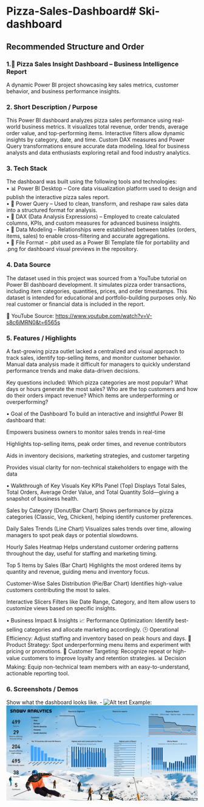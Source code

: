 # Pizza-Sales-Dashboard# Ski-dashboard
## Recommended Structure and Order

### 1.🍕 Pizza Sales Insight Dashboard – Business Intelligence Report

A dynamic Power BI project showcasing key sales metrics, customer behavior, and business performance insights.

### 2.	Short Description / Purpose


This Power BI dashboard analyzes pizza sales performance using real-world business metrics.
It visualizes total revenue, order trends, average order value, and top-performing items.
Interactive filters allow dynamic insights by category, date, and time.
Custom DAX measures and Power Query transformations ensure accurate data modeling.
Ideal for business analysts and data enthusiasts exploring retail and food industry analytics.

### 3.	Tech Stack

The dashboard was built using the following tools and technologies:<br>
• 📊 Power BI Desktop – Core data visualization platform used to design and publish the interactive pizza sales report.<br>
• 📂 Power Query – Used to clean, transform, and reshape raw sales data into a structured format for analysis.<br>
• 🧠 DAX (Data Analysis Expressions) – Employed to create calculated columns, KPIs, and custom measures for advanced business insights.<br>
• 📝 Data Modeling – Relationships were established between tables (orders, items, sales) to enable cross-filtering and accurate aggregations.<br>
• 📁 File Format – .pbit used as a Power BI Template file for portability and .png for dashboard visual previews in the repository.<br>



### 4.	Data Source
The dataset used in this project was sourced from a YouTube tutorial on Power BI dashboard development.
It simulates pizza order transactions, including item categories, quantities, prices, and order timestamps.
This dataset is intended for educational and portfolio-building purposes only.
No real customer or financial data is included in the report.

🔗 YouTube Source: https://www.youtube.com/watch?v=V-s8c6jMRN0&t=6565s


### 5.	Features / Highlights
A fast-growing pizza outlet lacked a centralized and visual approach to track sales, identify top-selling items, and monitor customer behavior.
Manual data analysis made it difficult for managers to quickly understand performance trends and make data-driven decisions.

Key questions included:
Which pizza categories are most popular?
What days or hours generate the most sales?
Who are the top customers and how do their orders impact revenue?
Which items are underperforming or overperforming?

•   Goal of the Dashboard
To build an interactive and insightful Power BI dashboard that:

Empowers business owners to monitor sales trends in real-time

Highlights top-selling items, peak order times, and revenue contributors

Aids in inventory decisions, marketing strategies, and customer targeting

Provides visual clarity for non-technical stakeholders to engage with the data

•   Walkthrough of Key Visuals
Key KPIs Panel (Top)
Displays Total Sales, Total Orders, Average Order Value, and Total Quantity Sold—giving a snapshot of business health.

Sales by Category (Donut/Bar Chart)
Shows performance by pizza categories (Classic, Veg, Chicken), helping identify customer preferences.

Daily Sales Trends (Line Chart)
Visualizes sales trends over time, allowing managers to spot peak days or potential slowdowns.

Hourly Sales Heatmap
Helps understand customer ordering patterns throughout the day, useful for staffing and marketing timing.

Top 5 Items by Sales (Bar Chart)
Highlights the most ordered items by quantity and revenue, guiding menu and inventory focus.

Customer-Wise Sales Distribution (Pie/Bar Chart)
Identifies high-value customers contributing the most to sales.

Interactive Slicers
Filters like Date Range, Category, and Item allow users to customize views based on specific insights.

•   Business Impact & Insights
📈 Performance Optimization: Identify best-selling categories and allocate marketing accordingly.
🕒 Operational Efficiency: Adjust staffing and inventory based on peak hours and days.
🍕 Product Strategy: Spot underperforming menu items and experiment with pricing or promotions.
🎯 Customer Targeting: Recognize repeat or high-value customers to improve loyalty and retention strategies.
📊 Decision Making: Equip non-technical team members with an easy-to-understand, actionable reporting tool.


### 6.	Screenshots / Demos
Show what the dashboard looks like. - ![Alt text](https://github.com/username/repo/assets/image.png)
Example: ![Dashboard Preview](https://github.com/the-mansi-goel/Ski-dashboard/blob/main/Snapshot%20of%20the%20Dahbaord.png)
